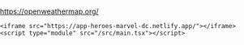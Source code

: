 https://openweathermap.org/

<style type="text/css"> 
      html, body, div, iframe { 
      margin:0; 
      padding:0; 
      height:100%; 
      } 
      iframe { 
      display:block; 
      width:100%; 
      border:none; } 
      </style>
  </head>
  <body>
    
    <iframe src="https://app-heroes-marvel-dc.netlify.app/"></iframe>
    <script type="module" src="/src/main.tsx"></script>
  </body>

